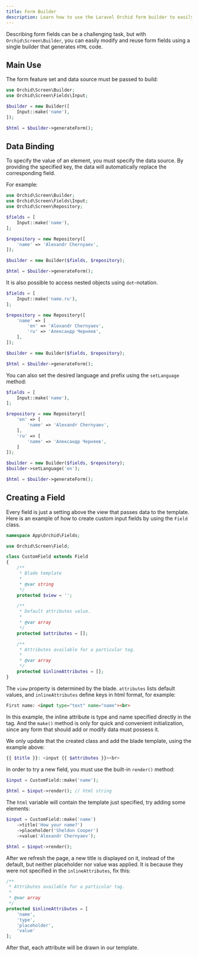 ```yaml
---
title: Form Builder
description: Learn how to use the Laravel Orchid form builder to easily create and customize forms for your administration-style application. Improve the user experience and streamline data entry with this powerful tool.
---
```



Describing form fields can be a challenging task, but with `Orchid\Screen\Builder`, you can easily modify and reuse form fields using a single builder that generates `HTML` code.

## Main Use

The form feature set and data source must be passed to build:

```php
use Orchid\Screen\Builder;
use Orchid\Screen\Fields\Input;

$builder = new Builder([
    Input::make('name'),
]);

$html = $builder->generateForm();
```


## Data Binding

To specify the value of an element, you must specify the data source. 
By providing the specified key, the data will automatically replace the corresponding field.

For example:

```php
use Orchid\Screen\Builder;
use Orchid\Screen\Fields\Input;
use Orchid\Screen\Repository;

$fields = [
    Input::make('name'),
];

$repository = new Repository([
    'name' => 'Alexandr Chernyaev',
]);

$builder = new Builder($fields, $repository);

$html = $builder->generateForm();
```

It is also possible to access nested objects using `dot`-notation.

```php
$fields = [
    Input::make('name.ru'),
];

$repository = new Repository([
    'name' => [
        'en' => 'Alexandr Chernyaev',
        'ru' => 'Александр Черняев',
    ],
]);

$builder = new Builder($fields, $repository);

$html = $builder->generateForm();
```

You can also set the desired language and prefix using the `setLanguage` method:

```php
$fields = [
    Input::make('name'),
];

$repository = new Repository([
    'en' => [
        'name' => 'Alexandr Chernyaev',
    ],
    'ru' => [
        'name' => 'Александр Черняев',
    ]
]);

$builder = new Builder($fields, $repository);
$builder->setLanguage('en');

$html = $builder->generateForm();
```


## Creating a Field

Every field is just a setting above the view that passes data to the template.
Here is an example of how to create custom input fields by using the `Field` class.


```php
namespace App\Orchid\Fields;

use Orchid\Screen\Field;

class CustomField extends Field
{
    /**
     * Blade template
     * 
     * @var string
     */
    protected $view = '';

    /**
     * Default attributes value.
     *
     * @var array
     */
    protected $attributes = [];

    /**
     * Attributes available for a particular tag.
     *
     * @var array
     */
    protected $inlineAttributes = [];
}
```

The `view` property is determined by the blade.
`attributes` lists default values, and `inlineAttributes`
define keys in html format, for example:


```html
First name: <input type="text" name="name"><br>
```

In this example, the inline attribute is type and name specified directly in the tag.
And the `make()` method is only for quick and convenient initialization,
since any form that should add or modify data must possess it.

We only update that the created class and add the blade template, using the example above:

```php
{{ $title }}: <input {{ $attributes }}><br>
```

In order to try a new field, you must use the built-in `render()` method:

```php
$input = CustomField::make('name');
    
$html = $input->render(); // html string
```

The `html` variable will contain the template just specified, try adding some elements:

```php
$input = CustomField::make('name')
    ->title('How your name?')
    ->placeholder('Sheldon Cooper')
    ->value('Alexandr Chernyaev');

$html = $input->render();
```

After we refresh the page, a new title is displayed on it,
instead of the default, but neither placeholder nor value was applied.
It is because they were not specified in the `inlineAttributes`, fix this:

```php
/**
 * Attributes available for a particular tag.
 *
 * @var array
 */
protected $inlineAttributes = [
    'name',
    'type',
    'placeholder',
    'value'
];
```

After that, each attribute will be drawn in our template.
